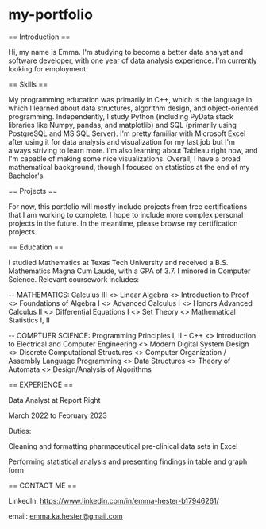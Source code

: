 # my-portfolio

== Introduction ==

Hi, my name is Emma. I'm studying to become a better data analyst and software developer, with one year of data analysis experience. I'm currently looking for employment.

== Skills ==

My programming education was primarily in C++, which is the language in which I learned about data structures, algorithm design, and object-oriented programming. 
Independently, I study Python (including PyData stack libraries like Numpy, pandas, and matplotlib) and SQL (primarily using PostgreSQL and MS SQL Server).
I'm pretty familiar with Microsoft Excel after using it for data analysis and visualization for my last job but I'm always striving to learn more.
I'm also learning about Tableau right now, and I'm capable of making some nice visualizations.
Overall, I have a broad mathematical background, though I focused on statistics at the end of my Bachelor's.

== Projects ==

For now, this portfolio will mostly include projects from free certifications that I am working to complete. I hope to include more complex personal projects in the
future. In the meantime, please browse my certification projects.

== Education ==

I studied Mathematics at Texas Tech University and received a B.S. Mathematics Magna Cum Laude, with a GPA of 3.7.
I minored in Computer Science. Relevant coursework includes:

-- MATHEMATICS:
Calculus III <>
Linear Algebra <>
Introduction to Proof <>
Foundations of Algebra I <>
Advanced Calculus I <>
Honors Advanced Calculus II <>
Differential Equations I <>
Set Theory <>
Mathematical Statistics I, II 

-- COMPTUER SCIENCE:
Programming Principles I, II - C++ <>
Introduction to Electrical and Computer Engineering <>
Modern Digital System Design <>
Discrete Computational Structures <>
Computer Organization / Assembly Language Programming <>
Data Structures <>
Theory of Automata <>
Design/Analysis of Algorithms 

== EXPERIENCE ==

Data Analyst at Report Right 

March 2022 to February 2023

Duties: 

Cleaning and formatting pharmaceutical pre-clinical data sets in Excel

Performing statistical analysis and presenting findings in table and graph form

== CONTACT ME ==

LinkedIn: https://www.linkedin.com/in/emma-hester-b17946261/

email: emma.ka.hester@gmail.com
